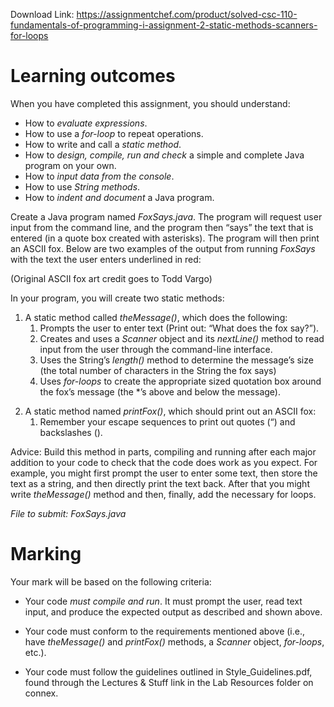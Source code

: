 Download Link: https://assignmentchef.com/product/solved-csc-110-fundamentals-of-programming-i-assignment-2-static-methods-scanners-for-loops
<br>
<h1>Learning outcomes</h1>

When you have completed this assignment, you should understand:

<ul>

 <li>How to <em>evaluate expressions</em>.</li>

 <li>How to use a <em>for-loop</em> to repeat operations.</li>

 <li>How to write and call a <em>static method</em>.</li>

 <li>How to <em>design, compile, run and check</em> a simple and complete Java program on your own.</li>

 <li>How to <em>input data from the console</em>.</li>

 <li>How to use <em>String methods</em>.</li>

 <li>How to <em>indent and document</em> a Java program.</li>

</ul>







<strong>             </strong>

Create a Java program named <em>FoxSays.java</em>. The program will request user input from the command line, and the program then “says” the text that is entered (in a quote box created with asterisks). The program will then print an ASCII fox. Below are two examples of the output from running <em>FoxSays</em> with the text the user enters underlined in red:




(Original ASCII fox art credit goes to Todd Vargo)

In your program, you will create two static methods:

<ol>

 <li>A static method called <em>theMessage()</em>, which does the following:

  <ol>

   <li>Prompts the user to enter text (Print out: “What does the fox say?”).</li>

   <li>Creates and uses a <em>Scanner</em> object and its <em>nextLine()</em> method to read input from the user through the command-line interface.</li>

   <li>Uses the String’s <em>length()</em> method to determine the message’s size (the total number of characters in the String the fox says)</li>

   <li>Uses <em>for-loops</em> to create the appropriate sized quotation box around the fox’s message (the *’s above and below the message).</li>

  </ol></li>

</ol>




<ol start="2">

 <li>A static method named <em>printFox()</em>, which should print out an ASCII fox:

  <ol>

   <li>Remember your escape sequences to print out quotes (“) and backslashes ().</li>

  </ol></li>

</ol>




Advice: Build this method in parts, compiling and running after each major addition to your code to check that the code does work as you expect. For example, you might first prompt the user to enter some text, then store the text as a string, and then directly print the text back. After that you might write <em>theMessage()</em> method and then, finally, add the necessary for loops.

<em> </em>

<em>File to submit: FoxSays.java </em>

<strong> </strong>

<h1>Marking</h1>

Your mark will be based on the following criteria:

<ul>

 <li>Your code <em>must compile and run</em>. It must prompt the user, read text input, and produce the expected output as described and shown above.</li>

</ul>




<ul>

 <li>Your code must conform to the requirements mentioned above (i.e., have <em>theMessage()</em> and<em> printFox()</em> methods, a <em>Scanner</em> object, <em>for-loops</em>, etc.).</li>

</ul>




<ul>

 <li>Your code must follow the guidelines outlined in Style_Guidelines.pdf, found through the Lectures &amp; Stuff link in the Lab Resources folder on connex.</li>

</ul>


